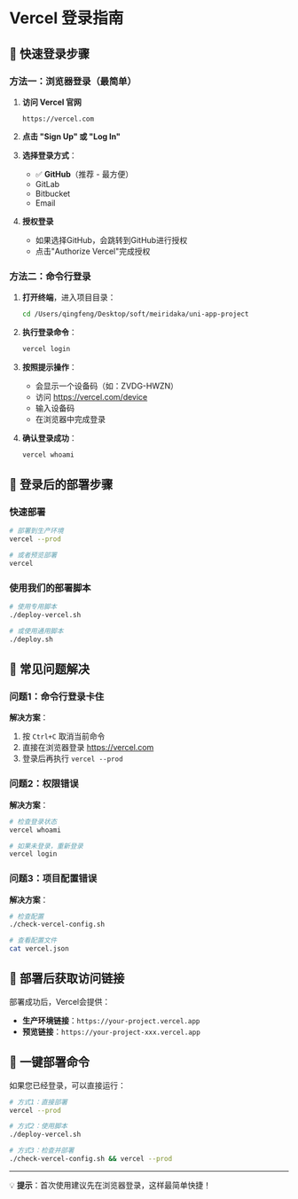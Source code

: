 # Vercel 登录指南

## 🚀 快速登录步骤

### 方法一：浏览器登录（最简单）

1. **访问 Vercel 官网**
   ```
   https://vercel.com
   ```

2. **点击 "Sign Up" 或 "Log In"**

3. **选择登录方式**：
   - ✅ **GitHub**（推荐 - 最方便）
   - GitLab
   - Bitbucket
   - Email

4. **授权登录**
   - 如果选择GitHub，会跳转到GitHub进行授权
   - 点击"Authorize Vercel"完成授权

### 方法二：命令行登录

1. **打开终端**，进入项目目录：
   ```bash
   cd /Users/qingfeng/Desktop/soft/meiridaka/uni-app-project
   ```

2. **执行登录命令**：
   ```bash
   vercel login
   ```

3. **按照提示操作**：
   - 会显示一个设备码（如：ZVDG-HWZN）
   - 访问 https://vercel.com/device
   - 输入设备码
   - 在浏览器中完成登录

4. **确认登录成功**：
   ```bash
   vercel whoami
   ```

## 🎯 登录后的部署步骤

### 快速部署
```bash
# 部署到生产环境
vercel --prod

# 或者预览部署
vercel
```

### 使用我们的部署脚本
```bash
# 使用专用脚本
./deploy-vercel.sh

# 或使用通用脚本
./deploy.sh
```

## 🔧 常见问题解决

### 问题1：命令行登录卡住
**解决方案**：
1. 按 `Ctrl+C` 取消当前命令
2. 直接在浏览器登录 https://vercel.com
3. 登录后再执行 `vercel --prod`

### 问题2：权限错误
**解决方案**：
```bash
# 检查登录状态
vercel whoami

# 如果未登录，重新登录
vercel login
```

### 问题3：项目配置错误
**解决方案**：
```bash
# 检查配置
./check-vercel-config.sh

# 查看配置文件
cat vercel.json
```

## 📱 部署后获取访问链接

部署成功后，Vercel会提供：
- **生产环境链接**：`https://your-project.vercel.app`
- **预览链接**：`https://your-project-xxx.vercel.app`

## 🎉 一键部署命令

如果您已经登录，可以直接运行：
```bash
# 方式1：直接部署
vercel --prod

# 方式2：使用脚本
./deploy-vercel.sh

# 方式3：检查并部署
./check-vercel-config.sh && vercel --prod
```

---

💡 **提示**：首次使用建议先在浏览器登录，这样最简单快捷！